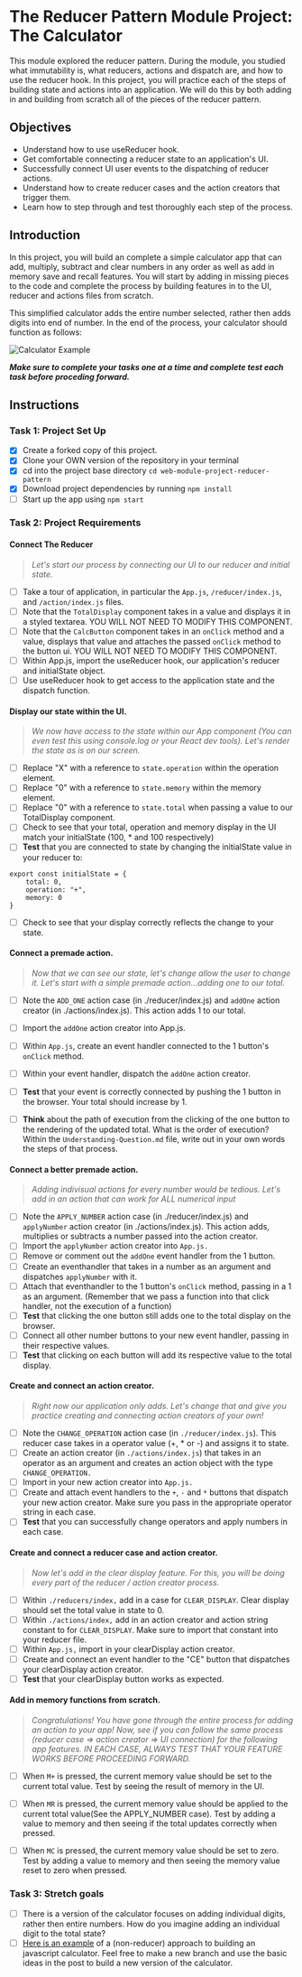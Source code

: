 # The Reducer Pattern Module Project: The Calculator

This module explored the reducer pattern. During the module, you studied what immutability is, what reducers, actions and dispatch are, and how to use the reducer hook. In this project, you will practice each of the steps of building state and actions into an application. We will do this by both adding in and building from scratch all of the pieces of the reducer pattern.

## Objectives
- Understand how to use useReducer hook.
- Get comfortable connecting a reducer state to an application's UI.
- Successfully connect UI user events to the dispatching of reducer actions.
- Understand how to create reducer cases and the action creators that trigger them.
- Learn how to step through and test thoroughly each step of the process.

## Introduction
In this project, you will build an complete a simple calculator app that can add, multiply, subtract and clear numbers in any order as well as add in memory save and recall features. You will start by adding in missing pieces to the code and complete the process by building features in to the UI, reducer and actions files from scratch.

This simplified calculator adds the entire number selected, rather then adds digits into end of number. In the end of the process, your calculator should function as follows:

![Calculator Example](project-goals.gif)

***Make sure to complete your tasks one at a time and complete test each task before proceding forward.***

## Instructions
### Task 1: Project Set Up
* [x] Create a forked copy of this project.
* [x] Clone your OWN version of the repository in your terminal
* [x] cd into the project base directory `cd web-module-project-reducer-pattern`
* [x] Download project dependencies by running `npm install`
* [ ] Start up the app using `npm start`

### Task 2: Project Requirements
#### Connect The Reducer
> *Let's start our process by connecting our UI to our reducer and initial state.*
* [ ] Take a tour of application, in particular the `App.js`, `/reducer/index.js`, and `/action/index.js` files.
* [ ] Note that the `TotalDisplay` component takes in a value and displays it in a styled textarea. YOU WILL NOT NEED TO MODIFY THIS COMPONENT.
* [ ] Note that the `CalcButton` component takes in an `onClick` method and a value, displays that value and attaches the passed `onClick` method to the button ui. YOU WILL NOT NEED TO MODIFY THIS COMPONENT.
* [ ] Within App.js, import the useReducer hook, our application's reducer and initialState object.
* [ ] Use useReducer hook to get access to the application state and the dispatch function.

#### Display our state within the UI.
> *We now have access to the state within our App component (You can even test this using console.log or your React dev tools). Let's render the state as is on our screen.*
* [ ] Replace "X" with a reference to `state.operation` within the operation element.
* [ ] Replace "0" with a reference to `state.memory` within the memory element.
* [ ] Replace "0" with a reference to `state.total` when passing a value to our TotalDisplay component.
* [ ] Check to see that your total, operation and memory display in the UI match your initialState (100, * and 100 respectively)
* [ ] **Test** that you are connected to state by changing the initialState value in your reducer to:
```
export const initialState = {
    total: 0,
    operation: "+",
    memory: 0
}
```
* [ ] Check to see that your display correctly reflects the change to your state.

#### Connect a premade action.
> *Now that we can see our state, let's change allow the user to change it. Let's start with a simple premade action...adding one to our total.*
* [ ] Note the `ADD_ONE` action case (in ./reducer/index.js) and `addOne` action creator (in ./actions/index.js). This action adds 1 to our total.
* [ ] Import the `addOne` action creator into App.js.
* [ ] Within `App.js`, create an event handler connected to the 1 button's `onClick` method.
* [ ] Within your event handler, dispatch the `addOne` action creator.
* [ ] **Test** that your event is correctly connected by pushing the 1 button in the browser. Your total should increase by 1.
* [ ] **Think** about the path of execution from the clicking of the one button to the rendering of the updated total. What is the order of execution? Within the `Understanding-Question.md` file, write out in your own words the steps of that process.


#### Connect a better premade action.
> *Adding indivisual actions for every number would be tedious. Let's add in an action that can work for ALL numerical input*
* [ ] Note the `APPLY_NUMBER` action case (in ./reducer/index.js) and `applyNumber` action creator (in ./actions/index.js). This action adds, multiplies or subtracts a number passed into the action creator.
* [ ] Import the `applyNumber` action creator into `App.js.`
* [ ] Remove or comment out the `addOne` event handler from the 1 button.
* [ ] Create an eventhandler that takes in a number as an argument and dispatches `applyNumber` with it.
* [ ] Attach that eventhandler to the 1 button's `onClick` method, passing in a 1 as an argument. (Remember that we pass a function into that click handler, not the execution of a function)
* [ ] **Test** that clicking the one button still adds one to the total display on the browser.
* [ ] Connect all other number buttons to your new event handler, passing in their respective values.
* [ ] **Test** that clicking on each button will add its respective value to the total display.

#### Create and connect an action creator.
> *Right now our application only adds. Let's change that and give you practice creating and connecting action creators of your own!*
* [ ] Note the `CHANGE_OPERATION` action case (in `./reducer/index.js`). This reducer case takes in a operator value (+, * or -) and assigns it to state.
* [ ] Create an action creator (in `./actions/index.js`) that takes in an operator as an argument and creates an action object with the type `CHANGE_OPERATION.`
* [ ] Import in your new action creator into `App.js.`
* [ ] Create and attach event handlers to the `+`, `-` and `*` buttons that dispatch your new action creator. Make sure you pass in the appropriate operator string in each case.
* [ ] **Test** that you can successfully change operators and apply numbers in each case.

#### Create and connect a reducer case and action creator.
> *Now let's add in the clear display feature. For this, you will be doing every part of the reducer / action creator process.*
* [ ] Within `./reducers/index,` add in a case for `CLEAR_DISPLAY`. Clear display should set the total value in state to 0.
* [ ] Within `./actions/index,` add in an action creator and action string constant to for `CLEAR_DISPLAY`. Make sure to import that constant into your reducer file.
* [ ] Within `App.js,` import in your clearDisplay action creator.
* [ ] Create and connect an event handler to the "CE" button that dispatches your clearDisplay action creator.
* [ ] **Test** that your clearDisplay button works as expected.

#### Add in memory functions from scratch.
> *Congratulations! You have gone through the entire process for adding an action to your app! Now, see if you can follow the same process (reducer case => action creator => UI connection) for the following app features. IN EACH CASE, ALWAYS TEST THAT YOUR FEATURE WORKS BEFORE PROCEEDING FORWARD.*

* [ ] When `M+` is pressed, the current memory value should be set to the current total value. Test by seeing the result of memory in the UI.
* [ ] When `MR` is pressed, the current memory value should be applied to the current total value(See the APPLY_NUMBER case). Test by adding a value to memory and then seeing if the total updates correctly when pressed.
* [ ] When `MC` is pressed, the current memory value should be set to zero. Test by adding a value to memory and then seeing the memory value reset to zero when pressed.


### Task 3: Stretch goals
- [ ] There is a version of the calculator focuses on adding individual digits, rather then entire numbers. How do you imagine adding an individual digit to the total state?
- [ ] [Here is an example](https://freshman.tech/calculator/) of a (non-reducer) approach to building an javascript calculator. Feel free to make a new branch and use the basic ideas in the post to build a new version of the calculator.
